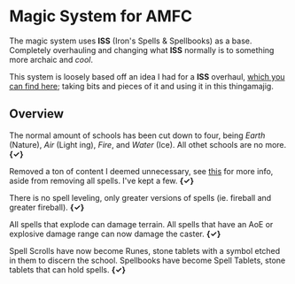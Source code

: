 # Magic System for AMFC
The magic system uses **ISS** (Iron's Spells & Spellbooks) as a base. Completely overhauling and changing what **ISS** normally is to something more archaic and *cool*.

This system is loosely based off an idea I had for a **ISS** overhaul, [which you can find here](https://github.com/ZAPtronCoder/RANDOM-STUPID-IDEAS/tree/main/Syndictive/Iron's%20Update); taking bits and pieces of it and using it in this thingamajig.

## Overview 
The normal amount of schools has been cut down to four, being *Earth* (Nature), *Air* (Light ing), *Fire*, and *Water* (Ice). All othet schools are no more. **{✓}**

Removed a ton of content I deemed unnecessary, see [this](https://github.com/ZAPtronCoder/RANDOM-STUPID-IDEAS/tree/main/Syndictive/Iron's%20Update) for more info, aside from removing all spells. I've kept a few. **{✓}**

There is no spell leveling, only greater versions of spells (ie. fireball and greater fireball). **{✓}**

All spells that explode can damage terrain. All spells that have an AoE or explosive damage range can now damage the caster. **{✓}**

Spell Scrolls have now become Runes, stone tablets with a symbol etched in them to discern the school. Spellbooks have become Spell Tablets, stone tablets that can hold spells. **{✓}**

